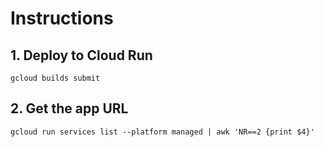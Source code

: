 # Instructions

## 1. Deploy to Cloud Run

`gcloud builds submit`

## 2. Get the app URL

`gcloud run services list --platform managed | awk 'NR==2 {print $4}'`
